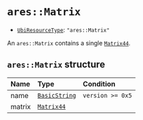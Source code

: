 # `ares::Matrix`

- [`UbiResourceType`](./index.md#ubiresourcetype-string): `"ares::Matrix"`

An `ares::Matrix` contains a single [`Matrix44`](../base.md#matrix44-structure).

## `ares::Matrix` structure

| Name | Type | Condition |
| :-- | :-- | :-- |
| name | [`BasicString`](../base.md#basicstring-structure) | `version >= 0x5` |
| matrix | [`Matrix44`](../base.md#matrix44-structure) |  |
